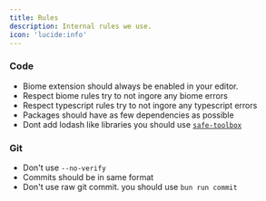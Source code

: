 ```yaml
---
title: Rules
description: Internal rules we use.
icon: 'lucide:info'
---
```


### Code
- Biome extension should always be enabled in your editor.
- Respect biome rules try to not ingore any biome errors
- Respect typescript rules try to not ingore any typescript errors
- Packages should have as few dependencies as possible
- Dont add lodash like libraries you should use [``safe-toolbox``](/api/packages/safe-toolbox)

### Git
- Don't use ``--no-verify``
- Commits should be in same format
- Don't use raw git commit. you should use ``bun run commit``